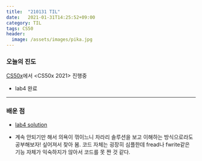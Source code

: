 ```yaml
---
title:  "210131 TIL"
date:   2021-01-31T14:25:52+09:00
category: TIL
tags: CS50
header:
  image: /assets/images/pika.jpg
---
```


<h3>오늘의 진도</h3>

[CS50x](https://cs50.harvard.edu/x/2021/)에서 <CS50x 2021> 진행중

 - lab4 완료

<hr>

<h3>배운 점</h3>

 - [lab4 solution](https://www.youtube.com/watch?v=-rtZkTAK2gg&feature=emb_logo)
 
 - 계속 안되기만 해서 의욕이 꺾이느니 차라리 솔루션을 보고 이해하는 방식으로라도 공부해보자! 싶어져서 찾아 봄. 코드 자체는 굉장히 심플한데 fread나 fwrite같은 기능 자체가 익숙하지가 
 않아서 코드를 못 짠 것 같다.